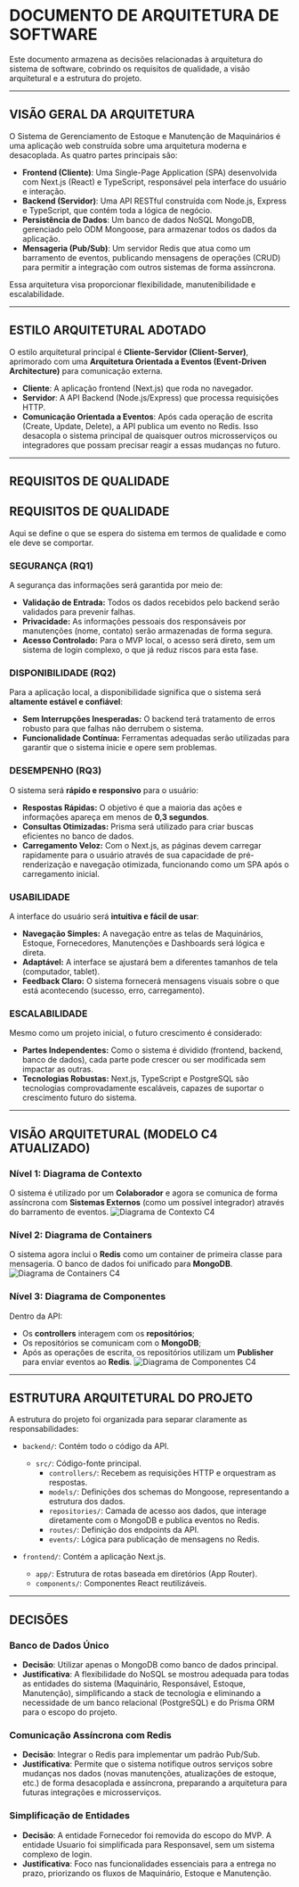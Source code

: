 # DOCUMENTO DE ARQUITETURA DE SOFTWARE

Este documento armazena as decisões relacionadas à arquitetura do sistema de software, cobrindo os requisitos de qualidade, a visão arquitetural e a estrutura do projeto.

---

## VISÃO GERAL DA ARQUITETURA

O Sistema de Gerenciamento de Estoque e Manutenção de Maquinários é uma aplicação web construída sobre uma arquitetura moderna e desacoplada. As quatro partes principais são:

- **Frontend (Cliente)**: Uma Single-Page Application (SPA) desenvolvida com Next.js (React) e TypeScript, responsável pela interface do usuário e interação.
- **Backend (Servidor)**: Uma API RESTful construída com Node.js, Express e TypeScript, que contém toda a lógica de negócio.
- **Persistência de Dados**: Um banco de dados NoSQL MongoDB, gerenciado pelo ODM Mongoose, para armazenar todos os dados da aplicação.
- **Mensageria (Pub/Sub)**: Um servidor Redis que atua como um barramento de eventos, publicando mensagens de operações (CRUD) para permitir a integração com outros sistemas de forma assíncrona.

Essa arquitetura visa proporcionar flexibilidade, manutenibilidade e escalabilidade.

---

## ESTILO ARQUITETURAL ADOTADO

O estilo arquitetural principal é **Cliente-Servidor (Client-Server)**, aprimorado com uma **Arquitetura Orientada a Eventos (Event-Driven Architecture)** para comunicação externa.

- **Cliente**: A aplicação frontend (Next.js) que roda no navegador.
- **Servidor**: A API Backend (Node.js/Express) que processa requisições HTTP.
- **Comunicação Orientada a Eventos**: Após cada operação de escrita (Create, Update, Delete), a API publica um evento no Redis. Isso desacopla o sistema principal de quaisquer outros microsserviços ou integradores que possam precisar reagir a essas mudanças no futuro.

---

## REQUISITOS DE QUALIDADE

## REQUISITOS DE QUALIDADE

Aqui se define o que se espera do sistema em termos de qualidade e como ele deve se comportar.

### SEGURANÇA (RQ1)

A segurança das informações será garantida por meio de:

* **Validação de Entrada:** Todos os dados recebidos pelo backend serão validados para prevenir falhas.
* **Privacidade:** As informações pessoais dos responsáveis por manutenções (nome, contato) serão armazenadas de forma segura.
* **Acesso Controlado:** Para o MVP local, o acesso será direto, sem um sistema de login complexo, o que já reduz riscos para esta fase.

### DISPONIBILIDADE (RQ2)

Para a aplicação local, a disponibilidade significa que o sistema será **altamente estável e confiável**:

* **Sem Interrupções Inesperadas:** O backend terá tratamento de erros robusto para que falhas não derrubem o sistema.
* **Funcionalidade Contínua:** Ferramentas adequadas serão utilizadas para garantir que o sistema inicie e opere sem problemas.

### DESEMPENHO (RQ3)

O sistema será **rápido e responsivo** para o usuário:

* **Respostas Rápidas:** O objetivo é que a maioria das ações e informações apareça em menos de **0,3 segundos**.
* **Consultas Otimizadas:** Prisma será utilizado para criar buscas eficientes no banco de dados.
* **Carregamento Veloz:** Com o Next.js, as páginas devem carregar rapidamente para o usuário através de sua capacidade de pré-renderização e navegação otimizada, funcionando como um SPA após o carregamento inicial.

### USABILIDADE

A interface do usuário será **intuitiva e fácil de usar**:

* **Navegação Simples:** A navegação entre as telas de Maquinários, Estoque, Fornecedores, Manutenções e Dashboards será lógica e direta.
* **Adaptável:** A interface se ajustará bem a diferentes tamanhos de tela (computador, tablet).
* **Feedback Claro:** O sistema fornecerá mensagens visuais sobre o que está acontecendo (sucesso, erro, carregamento).

### ESCALABILIDADE

Mesmo como um projeto inicial, o futuro crescimento é considerado:

* **Partes Independentes:** Como o sistema é dividido (frontend, backend, banco de dados), cada parte pode crescer ou ser modificada sem impactar as outras.
* **Tecnologias Robustas:** Next.js, TypeScript e PostgreSQL são tecnologias comprovadamente escaláveis, capazes de suportar o crescimento futuro do sistema.

---

## VISÃO ARQUITETURAL (MODELO C4 ATUALIZADO)

### Nível 1: Diagrama de Contexto
O sistema é utilizado por um **Colaborador** e agora se comunica de forma assíncrona com **Sistemas Externos** (como um possível integrador) através do barramento de eventos.
![Diagrama de Contexto C4](./context.png)

### Nível 2: Diagrama de Containers
O sistema agora inclui o **Redis** como um container de primeira classe para mensageria. O banco de dados foi unificado para **MongoDB**.
![Diagrama de Containers C4](./container.png)

### Nível 3: Diagrama de Componentes
Dentro da API:
- Os **controllers** interagem com os **repositórios**;
- Os repositórios se comunicam com o **MongoDB**;
- Após as operações de escrita, os repositórios utilizam um **Publisher** para enviar eventos ao **Redis**.
![Diagrama de Componentes C4](./component.png)

---

## ESTRUTURA ARQUITETURAL DO PROJETO

A estrutura do projeto foi organizada para separar claramente as responsabilidades:

- `backend/`: Contém todo o código da API.
  - `src/`: Código-fonte principal.
    - `controllers/`: Recebem as requisições HTTP e orquestram as respostas.
    - `models/`: Definições dos schemas do Mongoose, representando a estrutura dos dados.
    - `repositories/`: Camada de acesso aos dados, que interage diretamente com o MongoDB e publica eventos no Redis.
    - `routes/`: Definição dos endpoints da API.
    - `events/`: Lógica para publicação de mensagens no Redis.

- `frontend/`: Contém a aplicação Next.js.
  - `app/`: Estrutura de rotas baseada em diretórios (App Router).
  - `components/`: Componentes React reutilizáveis.

---

## DECISÕES

### Banco de Dados Único
- **Decisão**: Utilizar apenas o MongoDB como banco de dados principal.
- **Justificativa**: A flexibilidade do NoSQL se mostrou adequada para todas as entidades do sistema (Maquinário, Responsável, Estoque, Manutenção), simplificando a stack de tecnologia e eliminando a necessidade de um banco relacional (PostgreSQL) e do Prisma ORM para o escopo do projeto.

### Comunicação Assíncrona com Redis
- **Decisão**: Integrar o Redis para implementar um padrão Pub/Sub.
- **Justificativa**: Permite que o sistema notifique outros serviços sobre mudanças nos dados (novas manutenções, atualizações de estoque, etc.) de forma desacoplada e assíncrona, preparando a arquitetura para futuras integrações e microsserviços.

### Simplificação de Entidades
- **Decisão**: A entidade Fornecedor foi removida do escopo do MVP. A entidade Usuario foi simplificada para Responsavel, sem um sistema complexo de login.
- **Justificativa**: Foco nas funcionalidades essenciais para a entrega no prazo, priorizando os fluxos de Maquinário, Estoque e Manutenção.
